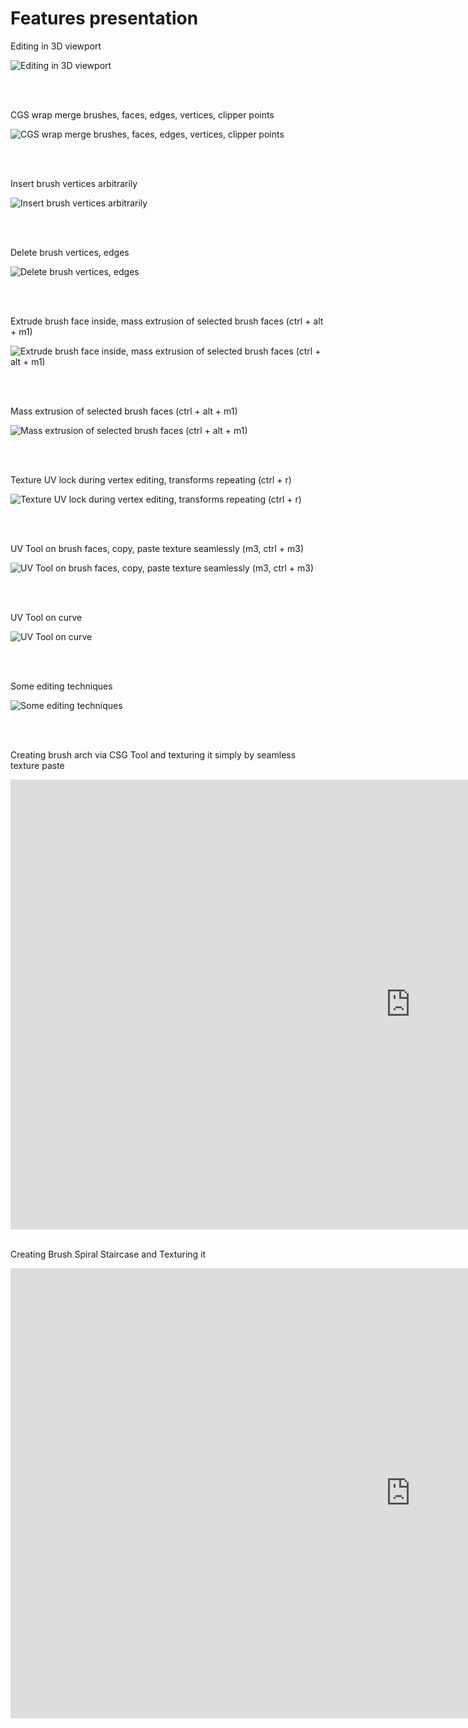 # Features presentation

Editing in 3D viewport

![Editing in 3D viewport](gifs/15edit3D.gif)

<br />
<br />

CGS wrap merge brushes, faces, edges, vertices, clipper points

![CGS wrap merge brushes, faces, edges, vertices, clipper points](gifs/merge.gif)

<br />
<br />

Insert brush vertices arbitrarily

![Insert brush vertices arbitrarily](gifs/19insertBrushVerts.gif)

<br />
<br />

Delete brush vertices, edges

![Delete brush vertices, edges](gifs/22delComponents.gif)

<br />
<br />

Extrude brush face inside, mass extrusion of selected brush faces (ctrl + alt + m1)

![Extrude brush face inside, mass extrusion of selected brush faces (ctrl + alt + m1)](gifs/23dragDiagExtrude.gif)

<br />
<br />

Mass extrusion of selected brush faces (ctrl + alt + m1)

![Mass extrusion of selected brush faces (ctrl + alt + m1)](gifs/extrude-short.gif)

<br />
<br />

Texture UV lock during vertex editing, transforms repeating (ctrl + r)

![Texture UV lock during vertex editing, transforms repeating (ctrl + r)](gifs/Peek_2020-01-18_22-44.gif)

<br />
<br />

UV Tool on brush faces, copy, paste texture seamlessly (m3, ctrl + m3)

![UV Tool on brush faces, copy, paste texture seamlessly (m3, ctrl + m3)](gifs/20uvtool.gif)

<br />
<br />

UV Tool on curve

![UV Tool on curve](gifs/1uvtool_curve.gif)

<br />
<br />

Some editing techniques

![Some editing techniques](gifs/24someTech.gif)

<br />
<br />

Creating brush arch via CSG Tool and texturing it simply by seamless texture paste

<iframe width="1280" height="720" src="https://www.youtube.com/embed/qA9eNOkD1iY" frameborder="0" allow="accelerometer; autoplay; clipboard-write; encrypted-media; gyroscope; picture-in-picture" allowfullscreen></iframe>

<br />
<br />

Creating Brush Spiral Staircase and Texturing it

<iframe width="1280" height="720" src="https://www.youtube.com/embed/QeiDOeAwAkw" frameborder="0" allow="accelerometer; autoplay; clipboard-write; encrypted-media; gyroscope; picture-in-picture" allowfullscreen></iframe>


